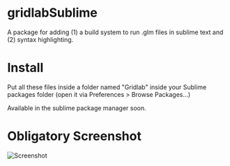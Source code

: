 gridlabSublime
===

A package for adding (1) a build system to run .glm files in sublime text and (2) syntax highlighting.

Install
===
Put all these files inside a folder named "Gridlab" inside your Sublime packages folder (open it via Preferences > Browse Packages...)

Available in the sublime package manager soon.

Obligatory Screenshot
===
![Screenshot](https://raw.github.com/dpinney/gridlabSublime/images/screenshot.png)